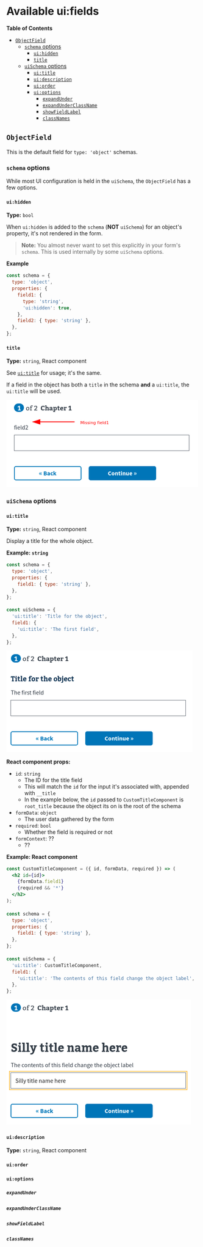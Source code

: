 # Available ui:fields
<!-- markdown-toc start - Don't edit this section. Run M-x markdown-toc-refresh-toc -->
**Table of Contents**

- [`ObjectField`](#objectfield)
    - [`schema` options](#schema-options)
        - [`ui:hidden`](#uihidden)
        - [`title`](#title)
    - [`uiSchema` options](#uischema-options)
        - [`ui:title`](#uititle)
        - [`ui:description`](#uidescription)
        - [`ui:order`](#uiorder)
        - [`ui:options`](#uioptions)
            - [`expandUnder`](#expandunder)
            - [`expandUnderClassName`](#expandunderclassname)
            - [`showFieldLabel`](#showfieldlabel)
            - [`classNames`](#classnames)

<!-- markdown-toc end -->

## `ObjectField`
This is the default field for `type: 'object'` schemas.

### `schema` options
While most UI configuration is held in the `uiSchema`, the `ObjectField` has a
few options.

#### `ui:hidden`
**Type:** `bool`

When `ui:hidden` is added to the `schema` (**NOT** `uiSchema`) for an object's
property, it's not rendered in the form.

<!-- TODO: Change this into a warning box if possible -->
> **Note:** You almost never want to set this explicitly in your form's `schema`.
> This is used internally by some `uiSchema` options.

**Example**
```js
const schema = {
  type: 'object',
  properties: {
    field1: {
      type: 'string',
      'ui:hidden': true,
    },
    field2: { type: 'string' },
  },
};
```

#### `title`
**Type:** `string`, React component

See [`ui:title`](#uititle) for usage; it's the same.

If a field in the object has both a `title` in the schema **and** a `ui:title`,
the `ui:title` will be used.

![ui:hidden example](images/objectfield-uihidden.png)

### `uiSchema` options
#### `ui:title`
**Type:** `string`, React component

<!-- TODO: Add React component to the available types and give an example...if -->
<!-- we can use one, anyhow. Probably see what else we can use too -->

Display a title for the whole object.

**Example: `string`**
```js
const schema = {
  type: 'object',
  properties: {
    field1: { type: 'string' },
  },
};

const uiSchema = {
  'ui:title': 'Title for the object',
  field1: {
    'ui:title': 'The first field',
  },
};
```

![ui:title example](images/objectfield-uititle-string.png)

**React component props:**
- `id`: `string`
  - The ID for the title field
  - This will match the `id` for the input it's associated with, appended with `__title`
  - In the example below, the `id` passed to `CustomTitleComponent` is
  `root_title` because the object its on is the root of the schema
- `formData`: `object`
  - The user data gathered by the form
- `required`: `bool`
  - Whether the field is required or not
- `formContext`: ??
  - ??

**Example: React component**
```jsx
const CustomTitleComponent = ({ id, formData, required }) => (
  <h2 id={id}>
    {formData.field1}
    {required && '*'}
  </h2>
);

const schema = {
  type: 'object',
  properties: {
    field1: { type: 'string' },
  },
};

const uiSchema = {
  'ui:title': CustomTitleComponent,
  field1: {
    'ui:title': 'The contents of this field change the object label',
  },
};
```
![ui:title example](images/objectfield-uititle-react.png)

#### `ui:description`
**Type:** `string`, React component
#### `ui:order`
#### `ui:options`
##### `expandUnder`
##### `expandUnderClassName`
##### `showFieldLabel`
##### `classNames`

